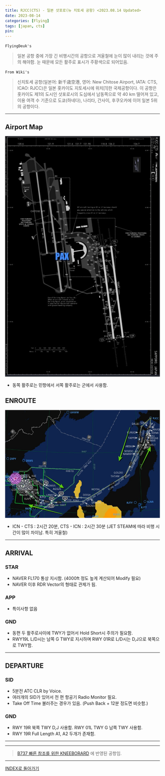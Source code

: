 ```yaml
---
title: RJCC(CTS) - 일본 삿포로(뉴 치토세 공항) <2023.08.14 Updated>
date: 2023-08-14
categories: [Flying]
tags: [japan, cts]
pin:
---
```


`FlyingDeuk's`
> 일본 공항 중에 가장 긴 비행시간의 공항으로 겨울철에 눈이 많이 내리는 것에 주의 해야함. 눈 때문에 모든 활주로 표시가 주황색으로 되어있음. 

`From Wiki's`
>신치토세 공항(일본어: 新千歳空港, 영어: New Chitose Airport, IATA: CTS, ICAO: RJCC)은 일본 홋카이도 지토세시에 위치[1]한 국제공항이다. 이 공항은 홋카이도 제1의 도시인 삿포로시의 도심에서 남동쪽으로 약 40 km 떨어져 있고, 이용 여객 수 기준으로 도쿄(하네다), 나리타, 간사이, 후쿠오카에 이어 일본 5위의 공항이다.

-------

## Airport Map
![cts](/img/flying/airport/cts_ap.jpg)
- 동쪽 활주로는 민항에서 서쪽 활주로는 군에서 사용함. 

## ENROUTE
![cts](/img/flying/airport/icncts.jpg)
- ICN - CTS : 2시간 20분, CTS - ICN : 2시간 30분 (JET STEAM에 따라 비행 시간이 많이 차이남. 특히 겨울철)


-------

## ARRIVAL
### STAR
- NAVER FL170 통상 지시함. (4000ft 정도 높게 계산되어 Modify 필요)
- NAVER 이후 RDR Vector의 형태로 관제가 됨. 

### APP
- 특이사항 없음


### GND
- 동편 두 활주로사이에 TWY가 없어서 Hold Short시 주의가 필요함. 
- RWY19L L/D시는 남쪽 G TWY로 지시하며 RWY 01R로 L/D시는 D,J으로 북쪽으로 TWY함. 


------

## DEPARTURE
### SID
- 5분전 ATC CLR by Voice. 
- 여러개의 SID가 있어서 전 편 항공기 Radio Monitor 필요. 
- Take Off Time 불러주는 경우가 있음. (Push Back + 12분 정도면 비슷함.)


### GND 
- RWY 19R 북쪽 TWY D,J 사용함. RWY 01L TWY G 남쪽 TWY 사용함. 
- RWY 19R Full Length A1, A2 두개가 존재함. 

-------

----

> [B737 빠른 참조를 위한 KNEEBORARD](/posts/B737-kneeboard/) 에 반영된 공항임. 

----

[INDEX로 돌아가기](/posts/KoreaJapanChina/)
